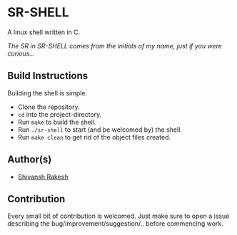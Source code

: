 # SR-SHELL
A linux shell written in C.

_The SR in SR-SHELL comes from the initials of my name, just if you were curious..._

## Build Instructions
Building the shell is simple.
* Clone the repository.
* `cd` into the project-directory.
* Run `make` to build the shell.
* Run `./sr-shell` to start (and be welcomed by) the shell.
* Run `make clean` to get rid of the object files created.

## Author(s)
* [Shivansh Rakesh](https://github.com/shivanshrakesh)

## Contribution
Every small bit of contribution is welcomed. Just make sure to open a issue describing the bug/improvement/suggestion/.. before commencing work.
